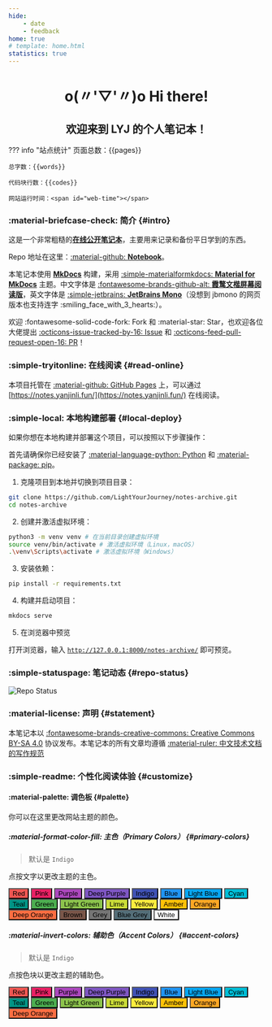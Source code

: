 ```yaml
---
hide:
    - date
    - feedback
home: true
# template: home.html
statistics: true
---
```


<h1 align="center"><strong>o(〃'▽'〃)o Hi there!</strong></h1>

<h2 align="center">欢迎来到 LYJ 的个人笔记本！</h2>

??? info "站点统计"
    页面总数：{{pages}}
    
    总字数：{{words}}
    
    代码块行数：{{codes}}
    
    网站运行时间：<span id="web-time"></span>

### :material-briefcase-check: 简介 {#intro}

这是一个非常粗糙的[**在线公开笔记本**](https://notes.yanjinli.fun/)，主要用来记录和备份平日学到的东西。

Repo 地址在这里：[:material-github: **Notebook**](https://github.com/LightYourJourney/notes-archive)。

本笔记本使用 [**MkDocs**](https://www.mkdocs.org/) 构建，采用 [:simple-materialformkdocs: **Material for MkDocs**](https://squidfunk.github.io/mkdocs-material/) 主题。中文字体是 [:fontawesome-brands-github-alt: **霞鹜文楷屏幕阅读版**](https://github.com/lxgw/LxgwWenKai-Screen)，英文字体是 [:simple-jetbrains: **JetBrains Mono**](https://www.jetbrains.com/lp/mono/)（没想到 jbmono 的网页版本也支持连字 :smiling_face_with_3_hearts:）。

欢迎 :fontawesome-solid-code-fork: Fork 和 :material-star: Star，也欢迎各位大佬提出 [:octicons-issue-tracked-by-16: Issue](https://github.com/LightYourJourney/notes-archive/issues) 和 [:octicons-feed-pull-request-open-16: PR](https://github.com/LightYourJourney/notes-archive/pulls)！

### :simple-tryitonline: 在线阅读 {#read-online}

本项目托管在 [:material-github: GitHub Pages](https://pages.github.com/) 上，可以通过 [https://notes.yanjinli.fun/](https://notes.yanjinli.fun/) 在线阅读。

### :simple-local: 本地构建部署 {#local-deploy}

如果你想在本地构建并部署这个项目，可以按照以下步骤操作：

首先请确保你已经安装了 [:material-language-python: Python](https://www.python.org/) 和 [:material-package: pip](https://pypi.org/project/pip/)。

1. 克隆项目到本地并切换到项目目录：

```bash linenums="1"
git clone https://github.com/LightYourJourney/notes-archive.git
cd notes-archive
```

2. 创建并激活虚拟环境：

```bash linenums="1"
python3 -m venv venv # 在当前目录创建虚拟环境
source venv/bin/activate # 激活虚拟环境（Linux，macOS）
.\venv\Scripts\activate # 激活虚拟环境（Windows）
```

3. 安装依赖：

```bash linenums="1"
pip install -r requirements.txt
```

4. 构建并启动项目：

```bash linenums="1"
mkdocs serve
```

5. 在浏览器中预览

打开浏览器，输入 [`http://127.0.0.1:8000/notes-archive/`](http://127.0.0.1:8000/notes-archive/) 即可预览。

### :simple-statuspage: 笔记动态 {#repo-status}

![Repo Status](https://repobeats.axiom.co/api/embed/e8e3ef5e020b4705bb7d326cbe97114fad81d3db.svg)

### :material-license: 声明 {#statement}

本笔记本以 [:fontawesome-brands-creative-commons: Creative Commons BY-SA 4.0](https://creativecommons.org/licenses/by-sa/4.0/) 协议发布。本笔记本的所有文章均遵循 [:material-ruler: 中文技术文档的写作规范](https://github.com/ruanyf/document-style-guide)

### :simple-readme: 个性化阅读体验 {#customize}

#### :material-palette: 调色板 {#palette}

你可以在这里更改网站主题的颜色。

##### :material-format-color-fill: 主色（Primary Colors） {#primary-colors}

> 默认是 `Indigo`

点按文字以更改主题的主色。

<button data-md-color-primary="red" style="background-color: #EF5652;">Red</button>
<button data-md-color-primary="pink" style="background-color: #E92064;">Pink</button>
<button data-md-color-primary="purple" style="background-color: #AB47BD;">Purple</button>
<button data-md-color-primary="deep-purple" style="background-color: #7E56C2;">Deep Purple</button>
<button data-md-color-primary="indigo" style="background-color: #4052B5;">Indigo</button>
<button data-md-color-primary="blue" style="background-color: #2094F3;">Blue</button>
<button data-md-color-primary="light-blue" style="background-color: #07A6F2;">Light Blue</button>
<button data-md-color-primary="cyan" style="background-color: #00BDD6;">Cyan</button>
<button data-md-color-primary="teal" style="background-color: #019485;">Teal</button>
<button data-md-color-primary="green" style="background-color: #4CAE50;">Green</button>
<button data-md-color-primary="light-green" style="background-color: #8CC34C;">Light Green</button>
<button data-md-color-primary="lime" style="background-color: #CBDC38;">Lime</button>
<button data-md-color-primary="yellow" style="background-color: #FFEC3E;">Yellow</button>
<button data-md-color-primary="amber" style="background-color: #FFC107;">Amber</button>
<button data-md-color-primary="orange" style="background-color: #FFA724;">Orange</button>
<button data-md-color-primary="deep-orange" style="background-color: #FF6E42;">Deep Orange</button>
<button data-md-color-primary="brown" style="background-color: #795649;">Brown</button>
<button data-md-color-primary="grey" style="background-color: #757575;">Grey</button>
<button data-md-color-primary="blue-grey" style="background-color: #546E78;">Blue Grey</button>
<button data-md-color-primary="white" style="background-color: #FFFFFF; color: black;">White</button>

<script>
  var buttons = document.querySelectorAll("button[data-md-color-primary]");
  Array.prototype.forEach.call(buttons, function(button) {
    button.addEventListener("click", function() {
      document.body.dataset.mdColorPrimary = this.dataset.mdColorPrimary;
      localStorage.setItem("data-md-color-primary", document.body.dataset.mdColorPrimary);
    })
  })
</script>

##### :material-invert-colors: 辅助色（Accent Colors） {#accent-colors}

> 默认是 `Indigo`

点按色块以更改主题的辅助色。

<button data-md-color-accent="red" style="background-color: #EF5652;">Red</button>
<button data-md-color-accent="pink" style="background-color: #E92064;">Pink</button>
<button data-md-color-accent="purple" style="background-color: #AB47BD;">Purple</button>
<button data-md-color-accent="deep-purple" style="background-color: #7E56C2;">Deep Purple</button>
<button data-md-color-accent="indigo" style="background-color: #4052B5;">Indigo</button>
<button data-md-color-accent="blue" style="background-color: #2094F3;">Blue</button>
<button data-md-color-accent="light-blue" style="background-color: #07A6F2;">Light Blue</button>
<button data-md-color-accent="cyan" style="background-color: #00BDD6;">Cyan</button>
<button data-md-color-accent="teal" style="background-color: #019485;">Teal</button>
<button data-md-color-accent="green" style="background-color: #4CAE50;">Green</button>
<button data-md-color-accent="light-green" style="background-color: #8CC34C;">Light Green</button>
<button data-md-color-accent="lime" style="background-color: #CBDC38;">Lime</button>
<button data-md-color-accent="yellow" style="background-color: #FFEC3E;">Yellow</button>
<button data-md-color-accent="amber" style="background-color: #FFC107;">Amber</button>
<button data-md-color-accent="orange" style="background-color: #FFA724;">Orange</button>
<button data-md-color-accent="deep-orange" style="background-color: #FF6E42;">Deep Orange</button>

<script>
  var buttons = document.querySelectorAll("button[data-md-color-accent]");
  Array.prototype.forEach.call(buttons, function(button) {
    button.addEventListener("click", function() {
      document.body.dataset.mdColorAccent = this.dataset.mdColorAccent;
      localStorage.setItem("data-md-color-accent", document.body.dataset.mdColorAccent);
    })
  })
</script>



<!-- Tidio Chat -->
<!-- <script src="//code.tidio.co/xefr3grwhqwg4tvvgzltacejrdxonb5n.js" async></script> -->



<!-- JavaScript 脚本，用于计算站点运行时间 -->
<script>
function updateTime() {
    var date = new Date();
    var now = date.getTime();
    var startDate = new Date("2024/07/07 12:45:00");
    var start = startDate.getTime();
    var diff = now - start;
    var y, d, h, m;
    y = Math.floor(diff / (365 * 24 * 3600 * 1000));
    diff -= y * 365 * 24 * 3600 * 1000;
    d = Math.floor(diff / (24 * 3600 * 1000));
    h = Math.floor(diff / (3600 * 1000) % 24);
    m = Math.floor(diff / (60 * 1000) % 60);
    if (y == 0) {
        document.getElementById("web-time").innerHTML = d + "<span class=\"heti-spacing\"> </span>天<span class=\"heti-spacing\"> </span>" + h + "<span class=\"heti-spacing\"> </span>小时<span class=\"heti-spacing\"> </span>" + m + "<span class=\"heti-spacing\"> </span>分钟";
    } else {
        document.getElementById("web-time").innerHTML = y + "<span class=\"heti-spacing\"> </span>年<span class=\"heti-spacing\"> </span>" + d + "<span class=\"heti-spacing\"> </span>天<span class=\"heti-spacing\"> </span>" + h + "<span class=\"heti-spacing\"> </span>小时<span class=\"heti-spacing\"> </span>" + m + "<span class=\"heti-spacing\"> </span>分钟";
    }
    setTimeout(updateTime, 1000 * 60);
}
updateTime();
</script>